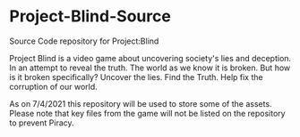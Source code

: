 # Project-Blind-Source
Source Code repository for Project:Blind






Project Blind is a video game about uncovering society's lies and deception. In an attempt to reveal the truth. The world as we know it is broken. But how is it broken specifically? Uncover the lies. Find the Truth. Help fix the corruption of our world.



As on 7/4/2021 this repository will be used to store some of the assets. Please note that key files from the game will not be listed on the repository to prevent Piracy. 
